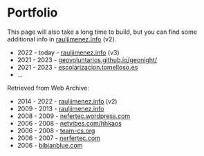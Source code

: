 # Portfolio

This page will also take a long time to build, but you can find some additional info in [rauljimenez.info](https://web.archive.org/web/20140210061053/http://www.rauljimenez.info/) (v2).

* 2022 - today - [rauljimenez.info](https://web.archive.org/web/20230530182354/https://www.rauljimenez.info/) (v3)
* 2021 - 2023 - [geovoluntarios.github.io/geonight/](https://geovoluntarios.github.io/geonight/)
* 2021 - 2023 - [escolarizacion.tomelloso.es](http://escolarizacion.tomelloso.es/)
* ...

Retrieved from Web Archive:

* 2014 - 2022 - [rauljimenez.info](https://web.archive.org/web/20140210061053/http://www.rauljimenez.info/) (v2)
* 2009 - 2013 - [rauljimenez.info](https://web.archive.org/web/20130823185428/http://www.rauljimenez.info/)
* 2008 - 2009 - [nefertec.wordpress.com](https://nefertec.wordpress.com/)
* 2006 - 2008 - [netvibes.com/hhkaos](https://web.archive.org/web/20121231005059/http://netvibes.com/hhkaos)
* 2006 - 2008 - [team-cs.org](https://web.archive.org/web/20060610181345/http://team-cs.org/)
* 2006 - 2007 - [nerfertec.com](https://web.archive.org/web/20070108061320/http://www.nefertec.com/)
* 2006 - [bibianblue.com](https://web.archive.org/web/20060718074759/http://www.bibianblue.com/)